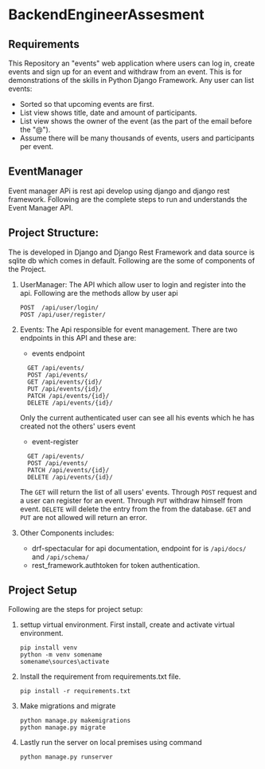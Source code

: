 # BackendEngineerAssesment

## Requirements
This Repository an "events" web application where users can log in, create events and sign up for an event and withdraw from an event. This is for demonstrations of the skills in Python Django Framework. Any user can list events:
- Sorted so that upcoming events are first.
- List view shows title, date and amount of participants.
- List view shows the owner of the event (as the part of the email before the "@").
- Assume there will be many thousands of events, users and participants per event.



## EventManager
Event manager APi is rest api develop using django and django rest framework. Following are the complete steps to run and understands the Event Manager API.

## Project Structure:
The is developed in Django and Django Rest Framework and data source is sqlite db which comes in default. Following are the some of components of the Project.
1. UserManager: The API which allow user to login and register into the api. Following are the methods allow by user api
   ```
   POST  /api/user/login/
   POST /api/user/register/
   ```
   
3. Events: The Api responsible for event management. There are two endpoints in this API and these are:
   - events endpoint
   ```
     GET /api/events/
     POST /api/events/
     GET /api/events/{id}/
     PUT /api/events/{id}/
     PATCH /api/events/{id}/
     DELETE /api/events/{id}/
   ```
   Only the current authenticated user can see all his events which he has created not the others' users event

   - event-register
   ```
     GET /api/events/
     POST /api/events/
     PATCH /api/events/{id}/
     DELETE /api/events/{id}/
   ```
   
   The `GET` will return the list of all users' events. Through `POST` request and a user can register for an event. Through `PUT` withdraw himself from event. `DELETE` will delete the entry from the from the database. `GET` and `PUT` are not allowed will return an error.
5. Other Components includes:
     - drf-spectacular for api documentation, endpoint for is `/api/docs/` and `/api/schema/`
     - rest_framework.authtoken for token authentication.

## Project Setup
Following are the steps for project setup:
1. settup virtual environment. First install, create and activate virtual environment.
   ```
   pip install venv
   python -m venv somename
   somename\sources\activate
   ```
2. Install the requirement from requirements.txt file.
   ```
   pip install -r requirements.txt
   ```
3. Make migrations and migrate
   ```
   python manage.py makemigrations
   python manage.py migrate
   ```
4. Lastly run the server on local premises using command
   ```
   python manage.py runserver
   ```
